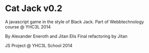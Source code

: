 Cat Jack v0.2
==========

A javascript game in the style of Black Jack.
Part of Webbtechnology course @ YHC3L 2014

By Alexander Eneroth and Jitan Elis
Final refactoring by Jitan

JS Project @ YHC3L School 2014

